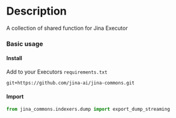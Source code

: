 # Description

A collection of shared function for Jina Executor

### Basic usage

#### Install

Add to your Executors `requirements.txt`

```text
git+https://github.com/jina-ai/jina-commons.git
```

#### Import

```python
from jina_commons.indexers.dump import export_dump_streaming
```
